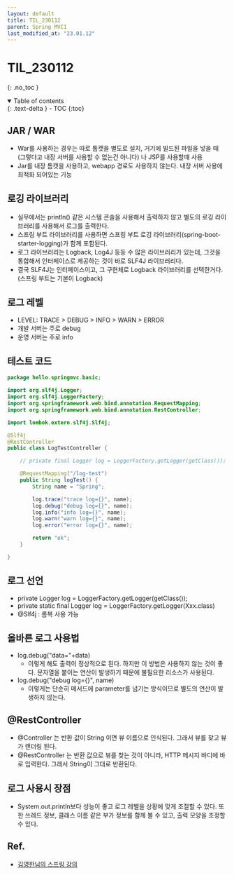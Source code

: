 ```yaml
---
layout: default
title: TIL_230112
parent: Spring MVC1
last_modified_at: "23.01.12"
---
```


# TIL_230112
{: .no_toc }

<details open markdown="block">
  <summary>
    Table of contents
  </summary>
  {: .text-delta }
- TOC
{:toc}
</details>

## JAR / WAR
- War를 사용하는 경우는 따로 톰캣을 별도로 설치, 거기에 빌드된 파일을 넣을 때 (그렇다고 내장 서버를 사용할 수 없는건 아니다) 나 JSP를 사용할때 사용
- Jar를 내장 톰캣을 사용하고, webapp 경로도 사용하지 않는다. 내장 서버 사용에 최적화 되어있는 기능

## 로깅 라이브러리
- 실무에서는 println() 같은 시스템 콘솔을 사용해서 출력하지 않고 별도의 로깅 라이브러리를 사용해서 로그를 출력한다.
- 스프링 부트 라이브러리를 사용하면 스프링 부트 로깅 라이브러리(spring-boot-starter-logging)가 함께 포함된다.
- 로그 라이브러리는 Logback, Log4J 등등 수 많은 라이브러리가 있는데, 그것을 통합해서 인터페이스로 제공하는 것이 바로 SLF4J 라이브러리다.
- 결국 SLF4J는 인터페이스이고, 그 구현체로 Logback 라이브러리를 선택한거다. (스프링 부트는 기본이 Logback)

## 로그 레벨
- LEVEL: TRACE > DEBUG > INFO > WARN > ERROR 
- 개발 서버는 주로 debug
- 운영 서버는 주로 info

## 테스트 코드 
```java
package hello.springmvc.basic;

import org.slf4j.Logger;
import org.slf4j.LoggerFactory;
import org.springframework.web.bind.annotation.RequestMapping;
import org.springframework.web.bind.annotation.RestController;

import lombok.extern.slf4j.Slf4j;

@Slf4j
@RestController
public class LogTestController {

	// private final Logger log = LoggerFactory.getLogger(getClass());

	@RequestMapping("/log-test")
	public String logTest() {
		String name = "Spring";

		log.trace("trace log={}", name);
		log.debug("debug log={}", name);
		log.info("info log={}", name);
		log.warn("warn log={}", name);
		log.error("error log={}", name);

		return "ok";
	}

}
```

## 로그 선언
- private Logger log = LoggerFactory.getLogger(getClass());
- private static final Logger log = LoggerFactory.getLogger(Xxx.class) 
- @Slf4j : 롬복 사용 가능


## 올바른 로그 사용법
- log.debug("data="+data) 
  - 이렇게 해도 출력이 정상적으로 된다. 하지만 이 방법은 사용하지 않는 것이 좋다. 문자열을 붙이는 연산이 발생하기 때문에 불필요한 리소스가 사용된다.
- log.debug("debug log={}", name)
  - 이렇게는 단순히 메서드에 parameter를 넘기는 방식이므로 별도의 연산이 발생하지 않는다.


## @RestController
- @Controller 는 반환 값이 String 이면 뷰 이름으로 인식된다. 그래서 뷰를 찾고 뷰가 랜더링 된다. 
- @RestController 는 반환 값으로 뷰를 찾는 것이 아니라, HTTP 메시지 바디에 바로 입력한다. 그래서 String이 그대로 반환된다.

## 로그 사용시 장점
- System.out.println보다 성능이 좋고 로그 레벨을 상황에 맞게 조절할 수 있다. 또한 쓰레드 정보, 클래스 이름 같은 부가 정보를 함께 볼 수 있고, 출력 모양을 조정할 수 있다.



## Ref.
- <a href="https://www.inflearn.com/course/%EC%8A%A4%ED%94%84%EB%A7%81-mvc-1/dashboard">김영한님의 스프링 강의</a>
